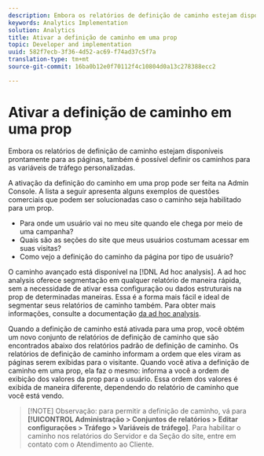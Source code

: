 ```yaml
---
description: Embora os relatórios de definição de caminho estejam disponíveis prontamente para as páginas, também é possível definir os caminhos para as variáveis de tráfego personalizadas.
keywords: Analytics Implementation
solution: Analytics
title: Ativar a definição de caminho em uma prop
topic: Developer and implementation
uuid: 582f7ecb-3f36-4d52-ac69-f74ad37c5f7a
translation-type: tm+mt
source-git-commit: 16ba0b12e0f70112f4c10804d0a13c278388ecc2

---
```



# Ativar a definição de caminho em uma prop

Embora os relatórios de definição de caminho estejam disponíveis prontamente para as páginas, também é possível definir os caminhos para as variáveis de tráfego personalizadas.

A ativação da definição do caminho em uma prop pode ser feita na Admin Console. A lista a seguir apresenta alguns exemplos de questões comerciais que podem ser solucionadas caso o caminho seja habilitado para um prop.

* Para onde um usuário vai no meu site quando ele chega por meio de uma campanha?
* Quais são as seções do site que meus usuários costumam acessar em suas visitas?
* Como vejo a definição do caminho da página por tipo de usuário?

O caminho avançado está disponível na [!DNL Ad hoc analysis]. A ad hoc analysis oferece segmentação em qualquer relatório de maneira rápida, sem a necessidade de ativar essa configuração ou dados estruturais na prop de determinadas maneiras. Essa é a forma mais fácil e ideal de segmentar seus relatórios de caminho também. Para obter mais informações, consulte a documentação [da ad hoc analysis](https://marketing.adobe.com/resources/help/en_US/dsc/).

Quando a definição de caminho está ativada para uma prop, você obtém um novo conjunto de relatórios de definição de caminho que são encontrados abaixo dos relatórios padrão de definição de caminho. Os relatórios de definição de caminho informam a ordem que eles viram as páginas serem exibidas para o visitante. Quando você ativa a definição de caminho em uma prop, ela faz o mesmo: informa a você a ordem de exibição dos valores da prop para o usuário. Essa ordem dos valores é exibida de maneira diferente, dependendo do relatório de caminho que você está vendo.

> [!NOTE] Observação: para permitir a definição de caminho, vá para **[!UICONTROL Administração &gt; Conjuntos de relatórios &gt; Editar configurações &gt; Tráfego &gt; Variáveis de tráfego]**. Para habilitar o caminho nos relatórios do Servidor e da Seção do site, entre em contato com o Atendimento ao Cliente.

